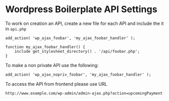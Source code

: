 # Wordpress Boilerplate API Settings

To work on creation an API, create a new file for each API and include the it in `api.php`
```
add_action( 'wp_ajax_foobar', 'my_ajax_foobar_handler' );

function my_ajax_foobar_handler() {
    include get_stylesheet_directory() . '/api/foobar.php';
}
```

To make a non private API use the following:
```
add_action( 'wp_ajax_nopriv_foobar', 'my_ajax_foobar_handler' );
```

To access the API from frontend please use URL
```
http://www.example.com/wp-admin/admin-ajax.php?action=upcomingPayment
```